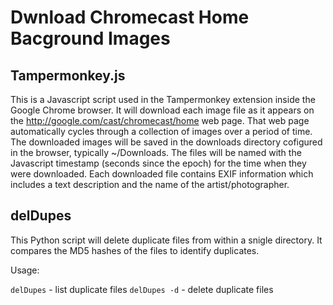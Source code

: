 # Dwnload Chromecast Home Bacground Images

## Tampermonkey.js

This is a Javascript script used in the Tampermonkey extension inside the Google
Chrome browser.  It will download each image file as it appears on the
http://google.com/cast/chromecast/home web page.  That web page automatically
cycles through a collection of images over a period of time.  The downloaded
images will be saved in the downloads directory cofigured in the browser,
typically ~/Downloads.  The files will be named with the Javascript timestamp
(seconds since the epoch) for the time when they were downloaded.  Each
downloaded file contains EXIF information which includes a text description and
the name of the artist/photographer.

## delDupes

This Python script will delete duplicate files from within a snigle directory.
It compares the MD5 hashes of the files to identify duplicates.

Usage:

  `delDupes` - list duplicate files
  `delDupes -d` - delete duplicate files
